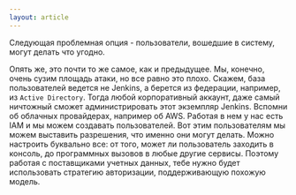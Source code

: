 ```yaml
---
layout: article
---
```

Следующая проблемная опция - пользователи, вошедшие в систему, могут делать что угодно.

Опять же, это почти то же самое, как и предыдущее. Мы, конечно, очень сузим площадь атаки, но все равно это плохо. Скажем, база пользователей ведется не Jenkins, а берется из федерации, например, из `Active Directory`. Тогда любой корпоративный аккаунт, даже самый ничтожный сможет администрировать этот экземпляр Jenkins.
Вспомни об облачных провайдерах, например об AWS. Работая в нем у нас есть IAM и мы можем создавать пользователей. Вот этим пользователям мы можем выставить разрешения, что именно они могут делать. Можно настроить буквально все: от того, может ли пользователь заходить в консоль, до программных вызовов в любые другие сервисы. Поэтому работая с поставщиками учетных данных, тебе нужно будет использовать стратегию авторизации, поддерживающую похожую модель.
